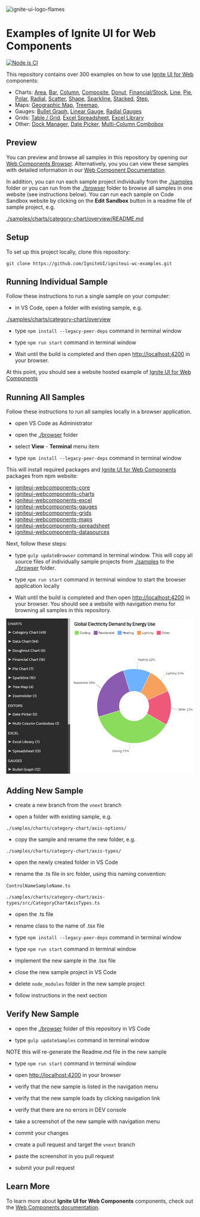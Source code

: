 ![ignite-ui-logo-flames](https://user-images.githubusercontent.com/52001020/173773052-e8fd2806-2631-47a8-838d-1eabdaa4afce.svg)

# Examples of Ignite UI for Web Components

[![Node.js CI](https://github.com/IgniteUI/igniteui-wc-examples/actions/workflows/node.js.yml/badge.svg)](https://github.com/IgniteUI/igniteui-wc-examples/actions/workflows/node.js.yml)

This repository contains over 300 examples on how to use [Ignite UI for Web ](https://www.infragistics.com/webcomponentssite/components/general-getting-started.html) components:

- Charts:
[Area](https://www.infragistics.com/webcomponentssite/components/charts/types/area-chart),
[Bar](https://www.infragistics.com/webcomponentssite/components/charts/types/bar-chart),
[Column](https://www.infragistics.com/webcomponentssite/components/charts/types/column-chart),
[Composite](https://www.infragistics.com/webcomponentssite/components/charts/types/composite-chart),
[Donut](https://www.infragistics.com/webcomponentssite/components/charts/types/donut-chart),
[Financial/Stock](https://www.infragistics.com/webcomponentssite/components/charts/types/stock-chart),
[Line](https://www.infragistics.com/webcomponentssite/components/charts/types/line-chart),
[Pie](https://www.infragistics.com/webcomponentssite/components/charts/types/pie-chart),
[Polar](https://www.infragistics.com/webcomponentssite/components/charts/types/polar-chart),
[Radial](https://www.infragistics.com/webcomponentssite/components/charts/types/radial-chart),
[Scatter](https://www.infragistics.com/webcomponentssite/components/charts/types/scatter-chart),
[Shape](https://www.infragistics.com/webcomponentssite/components/charts/types/shape-chart),
[Sparkline](https://www.infragistics.com/webcomponentssite/components/charts/types/sparkline-chart),
[Stacked](https://www.infragistics.com/webcomponentssite/components/charts/types/stacked-chart),
[Step](https://www.infragistics.com/webcomponentssite/components/charts/types/step-chart),
- Maps:
[Geographic Map](https://www.infragistics.com/webcomponentssite/components/geo-map.html),
[Treemap](https://www.infragistics.com/webcomponentssite/components/charts/types/treemap-chart.html),
- Gauges:
[Bullet Graph](https://www.infragistics.com/webcomponentssite/components/bullet-graph),
[Linear Gauge](https://www.infragistics.com/webcomponentssite/components/linear-gauge.html),
[Radial Gauges](https://www.infragistics.com/webcomponentssite/components/radial-gauge.html)
- Grids:
[Table / Grid](https://www.infragistics.com/webcomponentssite/components/grids/data-grid.html),
[Excel Spreadsheet](https://www.infragistics.com/webcomponentssite/components/spreadsheet_overview.html),
[Excel Library](https://www.infragistics.com/webcomponentssite/components/excel_library_using_workbooks.html)
- Other:
[Dock Manager](https://www.infragistics.com/webcomponentssite/components/layouts/dock-manager),
[Date Picker](https://www.infragistics.com/webcomponentssite/components/editors/date-picker),
[Multi-Column Combobox](https://www.infragistics.com/webcomponentssite/components/editors/multi-column-combobox)


## Preview

You can preview and browse all samples in this repository by opening our [Web Components Browser](https://www.infragistics.com/webcomponents-demos/samples/index). Alternatively, you you can view these samples with detailed information in our [Web Component Documentation](https://infragistics.com/webcomponentssite/components/general-getting-started.html).

In addition, you can run each sample project individually from the [./samples](./samples) folder or you can run from the [./browser](./browser) folder to browse all samples in one website (see instructions below). You can run each sample on Code Sandbox website by clicking on the **Edit Sandbox** button in a readme file of sample project, e.g.

[./samples/charts/category-chart/overview/README.md](./samples/charts/category-chart/overview/README.md)


## Setup

To set up this project locally, clone this repository:
```
git clone https://github.com/IgniteUI/igniteui-wc-examples.git
```

## Running Individual Sample

Follow these instructions to run a single sample on your computer:

- in VS Code, open a folder with existing sample, e.g.

[./samples/charts/category-chart/overview](./samples/charts/category-chart/overview)

- type `npm install --legacy-peer-deps` command in terminal window

- type `npm run start` command in terminal window

- Wait until the build is completed and then open [http://localhost:4200](http://localhost:4200) in your browser.

At this point, you should see a website hosted example of [Ignite UI for Web Components](https://www.infragistics.com/webcomponentssite/components/general-getting-started.html)


## Running All Samples

Follow these instructions to run all samples locally in a browser application.

- open VS Code as Administrator

- open the [./browser](./browser) folder

- select **View** - **Terminal** menu item

- type `npm install --legacy-peer-deps` command in terminal window

This will install required packages and [Ignite UI for Web Components](https://www.infragistics.com/webcomponentssite/components/general-getting-started.html) packages from npm website:

- [igniteui-webcomponents-core](https://www.npmjs.com/package/igniteui-webcomponents-core)
- [igniteui-webcomponents-charts](https://www.npmjs.com/package/igniteui-webcomponents-charts)
- [igniteui-webcomponents-excel](https://www.npmjs.com/package/igniteui-webcomponents-excel)
- [igniteui-webcomponents-gauges](https://www.npmjs.com/package/igniteui-webcomponents-gauges)
- [igniteui-webcomponents-grids](https://www.npmjs.com/package/igniteui-webcomponents-grids)
- [igniteui-webcomponents-maps](https://www.npmjs.com/package/igniteui-webcomponents-maps)
- [igniteui-webcomponents-spreadsheet](https://www.npmjs.com/package/igniteui-webcomponents-spreadsheet)
- [igniteui-webcomponents-datasources](https://www.npmjs.com/package/igniteui-webcomponents-datasources)

Next, follow these steps:

- type `gulp updateBrowser` command in terminal window. This will copy all source files of individually sample projects from [./samples](./samples) to the [./browser](./browser) folder.

- type `npm run start` command in terminal window to start the browser application locally

- Wait until the build is completed and then open [http://localhost:4200](http://localhost:4200) in your browser. You should see a website with navigation menu for browning all samples in this repository.

![Samples Browser Preview](./browser/public/images/preview.PNG)

## Adding New Sample

- create a new branch from the `vnext` branch

- open a folder with existing sample, e.g.
```
./samples/charts/category-chart/axis-options/
```
- copy the sample and rename the new folder, e.g.
```
./samples/charts/category-chart/axis-types/
```
- open the newly created folder in VS Code

- rename the .ts file in src folder, using this naming convention:

`ControlNameSampleName.ts`

```
./samples/charts/category-chart/axis-types/src/CategoryChartAxisTypes.ts
```

- open the .ts file

- rename class to the name of .tsx file

- type `npm install --legacy-peer-deps` command in terminal window

- type `npm run start` command in terminal window

- implement the new sample in the .tsx file

- close the new sample project in VS Code

- delete `node_modules` folder in the new sample project

- follow instructions in the next section

## Verify New Sample

- open the [./browser](./browser) folder of this repository in VS Code

- type `gulp updateSamples` command in terminal window

NOTE this will re-generate the Readme.md file in the new sample

- type `npm run start` command in terminal window

- open [http://localhost:4200](http://localhost:4200) in your browser

- verify that the new sample is listed in the navigation menu

- verify that the new sample loads by clicking navigation link

- verify that there are no errors in DEV console

- take a screenshot of the new sample with navigation menu

- commit your changes

- create a pull request and target the `vnext` branch

- paste the screenshot in you pull request

- submit your pull request



## Learn More

To learn more about **Ignite UI for Web Components** components, check out the [Web Components documentation](https://www.infragistics.com/webcomponentssite/components/general-getting-started.html).
